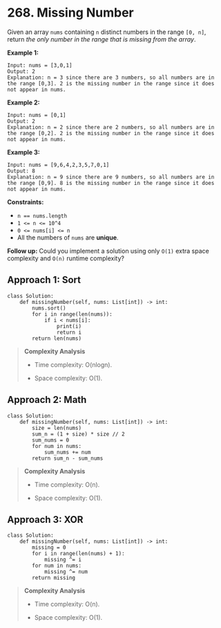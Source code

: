 # 268. Missing Number

Given an array `nums` containing `n` distinct numbers in the range `[0, n]`, return *the only number in the range that is missing from the array*.

**Example 1:**

```
Input: nums = [3,0,1]
Output: 2
Explanation: n = 3 since there are 3 numbers, so all numbers are in the range [0,3]. 2 is the missing number in the range since it does not appear in nums.
```

**Example 2:**

```
Input: nums = [0,1]
Output: 2
Explanation: n = 2 since there are 2 numbers, so all numbers are in the range [0,2]. 2 is the missing number in the range since it does not appear in nums.
```

**Example 3:**

```
Input: nums = [9,6,4,2,3,5,7,0,1]
Output: 8
Explanation: n = 9 since there are 9 numbers, so all numbers are in the range [0,9]. 8 is the missing number in the range since it does not appear in nums.
```

**Constraints:**

- `n == nums.length`
- `1 <= n <= 10^4`
- `0 <= nums[i] <= n`
- All the numbers of `nums` are **unique**.

**Follow up:** Could you implement a solution using only `O(1)` extra space complexity and `O(n)` runtime complexity?

## Approach 1: Sort

```python3
class Solution:
    def missingNumber(self, nums: List[int]) -> int:
        nums.sort()
        for i in range(len(nums)):
            if i < nums[i]:
                print(i)
                return i
        return len(nums)
```

> **Complexity Analysis**
>
> - Time complexity: O(nlogn).
>
> - Space complexity: O(1).

## Approach 2: Math

```python3
class Solution:
    def missingNumber(self, nums: List[int]) -> int:
        size = len(nums)
        sum_n = (1 + size) * size // 2
        sum_nums = 0
        for num in nums:
            sum_nums += num
        return sum_n - sum_nums
```

> **Complexity Analysis**
>
> - Time complexity: O(n).
>
> - Space complexity: O(1).

## Approach 3: XOR

```python3
class Solution:
    def missingNumber(self, nums: List[int]) -> int:
        missing = 0
        for i in range(len(nums) + 1):
            missing ^= i
        for num in nums:
            missing ^= num
        return missing
```

> **Complexity Analysis**
>
> - Time complexity: O(n).
>
> - Space complexity: O(1).
